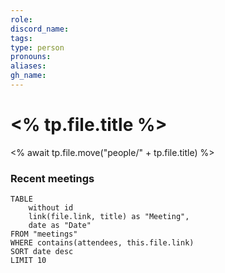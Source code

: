 ```yaml
---
role: 
discord_name: 
tags: 
type: person
pronouns: 
aliases: 
gh_name:
---
```

# <% tp.file.title %>
<% await tp.file.move("people/" + tp.file.title) %>

### Recent meetings
```dataview
TABLE
	without id
	link(file.link, title) as "Meeting",
	date as "Date"
FROM "meetings"
WHERE contains(attendees, this.file.link)
SORT date desc
LIMIT 10
```

